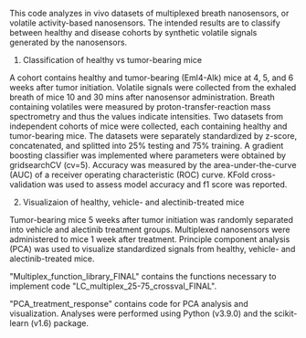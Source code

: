 This code analyzes in vivo datasets of multiplexed breath nanosensors, or volatile activity-based nanosensors. 
The intended results are to classify between healthy and disease cohorts by synthetic volatile signals generated by the nanosensors.

1. Classification of healthy vs tumor-bearing mice
   
A cohort contains healthy and tumor-bearing (Eml4-Alk) mice at 4, 5, and 6 weeks after tumor initiation.
Volatile signals were collected from the exhaled breath of mice 10 and 30 mins after nanosensor administration. 
Breath containing volatiles were measured by proton-transfer-reaction mass spectrometry and thus the values indicate intensities. 
Two datasets from independent cohorts of mice were collected, each containing healthy and tumor-bearing mice. 
The datasets were separately standardized by z-score, concatenated, and splitted into 25% testing and 75% training.
A gradient boosting classifier was implemented where parameters were obtained by gridsearchCV (cv=5).
Accuracy was measured by the area-under-the-curve (AUC) of a receiver operating characteristic (ROC) curve. 
KFold cross-validation was used to assess model accuracy and f1 score was reported.

2. Visualizaion of healthy, vehicle- and alectinib-treated mice
   
Tumor-bearing mice 5 weeks after tumor initiation was randomly separated into vehicle and alectinib treatment groups.
Multiplexed nanosensors were administered to mice 1 week after treatment.
Principle component analysis (PCA) was used to visualize standardized signals from healthy, vehicle- and alectinib-treated mice.

"Multiplex_function_library_FINAL" contains the functions necessary to implement code "LC_multiplex_25-75_crossval_FINAL".

"PCA_treatment_response" contains code for PCA analysis and visualization.
Analyses were performed using Python (v3.9.0) and the scikit-learn (v1.6) package.
